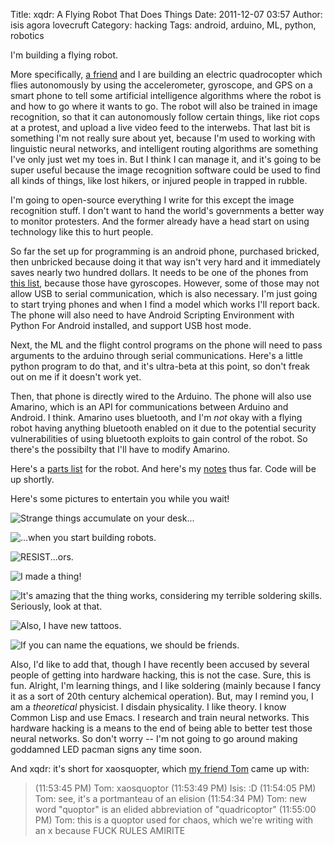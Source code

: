 Title: xqdr: A Flying Robot That Does Things
Date: 2011-12-07 03:57
Author: isis agora lovecruft
Category: hacking
Tags: android, arduino, ML, python, robotics

<!-- PELICAN_BEGIN_SUMMARY -->

I'm building a flying robot.

More specifically, [a friend](http://www.polyto.pe/) and I are building an electric quadrocopter
which flies autonomously by using the accelerometer, gyroscope, and GPS on a
smart phone to tell some artificial intelligence algorithms where the robot is
and how to go where it wants to go. The robot will also be trained in image
recognition, so that it can autonomously follow certain things, like riot cops
at a protest, and upload a live video feed to the interwebs. That last bit is
something I'm not really sure about yet, because I'm used to working with
linguistic neural networks, and intelligent routing algorithms are something
I've only just wet my toes in. But I think I can manage it, and it's going to
be super useful because the image recognition software could be used to find
all kinds of things, like lost hikers, or injured people in trapped in rubble.

I'm going to open-source everything I write for this except the image
recognition stuff. I don't want to hand the world's governments a better way
to monitor protesters. And the former already have a head start on using
technology like this to hurt people.

So far the set up for programming is an android phone, purchased bricked, then
unbricked because doing it that way isn't very hard and it immediately saves
nearly two hundred dollars. It needs to be one of the phones from [this
list](http://androidforums.com/android-lounge/308045-androids-gyros.html),
because those have gyroscopes. However, some of those may not allow
USB to serial communication, which is also necessary. I'm just going to start
trying phones and when I find a model which works I'll report back. The phone
will also need to have Android Scripting Environment with Python For Android
installed, and support USB host mode.

Next, the ML and the flight control programs on the
phone will need to pass arguments to the arduino through serial
communications. Here's a little python program to do that, and it's ultra-beta
at this point, so don't freak out on me if it doesn't work yet.

Then, that phone is directly wired to the Arduino. The phone will also use
Amarino, which is an API for communications between Arduino and Android. I
think. Amarino uses bluetooth, and I'm *not* okay with a flying robot having
anything bluetooth enabled on it due to the potential security vulnerabilities
of using bluetooth exploits to gain control of the robot. So there's the
possibilty that I'll have to modify Amarino.

Here's a
[parts list](http://www.patternsinthevoid.net/blog/wp-content/uploads/2011/12/partslist.txt)
for the robot. And here's my
[notes](http://www.patternsinthevoid.net/blog/wp-content/uploads/2011/12/notes.txt)
thus far.  Code will be up shortly.

Here's some pictures to entertain you while you wait!

<!-- PELICAN_END_SUMMARY -->

![Strange things accumulate on your desk...](http://www.patternsinthevoid.net/blog/wp-content/uploads/2011/12/IMG_2679.jpg)

![...when you start building robots.](http://www.patternsinthevoid.net/blog/wp-content/uploads/2011/12/IMG_2684.jpg)

![RESIST...ors.](http://www.patternsinthevoid.net/blog/wp-content/uploads/2011/12/IMG_2690.jpg)

![I made a thing!](http://www.patternsinthevoid.net/blog/wp-content/uploads/2011/12/IMG_2700.jpg)

![It's amazing that the thing works, considering my terrible
soldering skills. Seriously, look at that.](http://www.patternsinthevoid.net/blog/wp-content/uploads/2011/12/IMG_2701.jpg)

![Also, I have new tattoos.](http://www.patternsinthevoid.net/blog/wp-content/uploads/2011/12/IMG_27021.jpg)

![If you can name the equations, we should be friends.](http://www.patternsinthevoid.net/blog/wp-content/uploads/2011/12/IMG_27102.jpg)

Also, I'd like to add that, though I have recently been accused by several
people of getting into hardware hacking, this is not the case.  Sure, this is
fun. Alright, I'm learning things, and I like soldering (mainly because I
fancy it as a sort of 20th century alchemical operation). But, may I remind
you, I am a *theoretical* physicist. I disdain physicality. I like theory. I
know Common Lisp and use Emacs. I research and train neural networks.
This hardware hacking is a means to the end of being able to
better test those neural networks. So don't worry -- I'm not going to
go around making goddamned LED pacman signs any time soon.

And xqdr: it's short for xaosquopter, which
[my friend Tom](http://tomlowenthal.com/) came up with:

> (11:53:45 PM) Tom: xaosquoptor
> (11:53:49 PM) Isis: :D
> (11:54:05 PM) Tom: see, it's a portmanteau of an elision
> (11:54:34 PM) Tom: new word "quoptor" is an elided abbreviation of
> "quadricoptor"
> (11:55:00 PM) Tom: this is a quoptor used for chaos, which we're
> writing with an x because FUCK RULES AMIRITE
